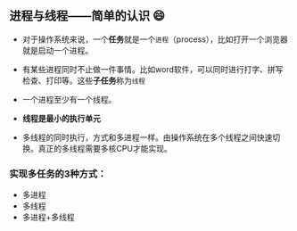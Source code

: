 ## 进程与线程——简单的认识 :smile:

- 对于操作系统来说，一个**任务**就是一个`进程`（process），比如打开一个浏览器就是启动一个进程。

- 有某些进程同时不止做一件事情。比如word软件，可以同时进行打字、拼写检查、打印等。这些**子任务**称为`线程`

- 一个进程至少有一个线程。
- **线程是最小的执行单元**
- 多线程的同时执行，方式和多进程一样。由操作系统在多个线程之间快速切换。真正的多线程需要多核CPU才能实现。

### 实现多任务的3种方式：
- 多进程
- 多线程
- 多进程+多线程

